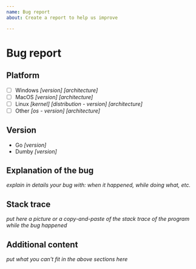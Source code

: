 ```yaml
---
name: Bug report
about: Create a report to help us improve

---
```


# Bug report

## Platform
- [ ] Windows *[version]* *[architecture]*
- [ ] MacOS *[version]* *[architecture]*
- [ ] Linux *[kernel]* *[distribution - version]* *[architecture]*
- [ ] Other *[os - version]* *[architecture]*

## Version
* Go *[version]*
* Dumby *[version]*

## Explanation of the bug
*explain in details your bug with: when it happened, while doing what, etc.*

## Stack trace
*put here a picture or a copy-and-paste of the stack trace of the program while the bug happened*

## Additional content
*put what you can't fit in the above sections here*
